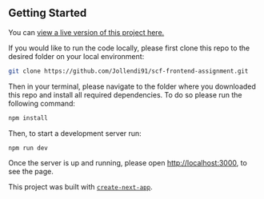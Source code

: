 ## Getting Started
You can [view a live version of this project here.](https://scf-frontend-assignment.vercel.app/)

If you would like to run the code locally, please first clone this repo to the desired folder on your local environment:

```bash
git clone https://github.com/Jollendi91/scf-frontend-assignment.git
```

Then in your terminal, please navigate to the folder where you downloaded this repo and install all required dependencies. To do so please run the following command:

```bash
npm install
```

Then, to start a development server run: 
```bash
npm run dev
```

Once the server is up and running, please open [http://localhost:3000](http://localhost:3000), to see the page.

This project was built with [`create-next-app`](https://github.com/vercel/next.js/tree/canary/packages/create-next-app).
